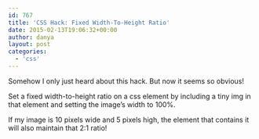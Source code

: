 ```yaml
---
id: 767
title: 'CSS Hack: Fixed Width-To-Height Ratio'
date: 2015-02-13T19:06:32+00:00
author: danya
layout: post
categories:
  - 'css'
---
```

Somehow I only just heard about this hack. But now it seems so obvious!

Set a fixed width-to-height ratio on a css element by including a tiny img in that element and setting the image&#8217;s width to 100%.

If my image is 10 pixels wide and 5 pixels high, the element that contains it will also maintain that 2:1 ratio!
